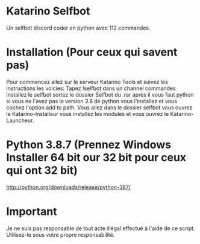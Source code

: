 # Katarino Selfbot
Un selfbot discord coder en python avec 112 commandes.

# Installation (Pour ceux qui savent pas)
Pour commencez allez sur le serveur Katarino Tools et suivez les instructions les voicies: Tapez !selfbot dans un channel commandes installez le selfbot sortez le dossier Selfbot du .rar après il vous faut python si vous ne l'avez pas la version 3.8 de python vous l'installez et vous cochez l'option add to path. Vous allez dans le dossier selfbot vous ouvrez le Katarino-Installeur vous installez les modules et vous ouvrez le Katarino-Launcheur.

# Python 3.8.7 (Prennez Windows Installer 64 bit our 32 bit pour ceux qui ont 32 bit)
http://python.org/downloads/release/python-387/

# Important
Je ne suis pas responsable de tout acte illégal effectué à l'aide de ce script. Utilisez-le sous votre propre responsabilité.
